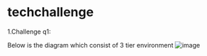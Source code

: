 # techchallenge
1.Challenge q1:

Below is the diagram which consist of 3 tier environment 
![image](https://user-images.githubusercontent.com/47470622/208442069-87d8be8f-a64e-4561-8932-f44ad85def55.png)
